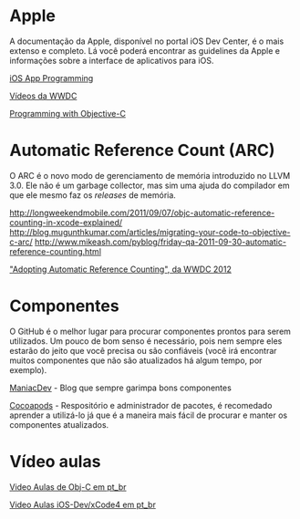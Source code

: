 Apple
======

A documentação da Apple, disponível no portal iOS Dev Center, é o mais extenso e completo. Lá você poderá encontrar
as guidelines da Apple e informações sobre a interface de aplicativos para iOS.

[iOS App Programming](https://developer.apple.com/library/ios/#documentation/iPhone/Conceptual/iPhoneOSProgrammingGuide/Introduction/Introduction.html)

[Vídeos da WWDC](https://developer.apple.com/wwdc/videos/)

[Programming with Objective-C](http://developer.apple.com/library/ios/#documentation/Cocoa/Conceptual/ProgrammingWithObjectiveC/Introduction/Introduction.html#//apple_ref/doc/uid/TP40011210)

Automatic Reference Count (ARC)
===============================

O ARC é o novo modo de gerenciamento de memória introduzido no LLVM 3.0. Ele não é um garbage collector, mas sim 
uma ajuda do compilador em que ele mesmo faz os _releases_ de memória.

http://longweekendmobile.com/2011/09/07/objc-automatic-reference-counting-in-xcode-explained/
http://blog.mugunthkumar.com/articles/migrating-your-code-to-objective-c-arc/
http://www.mikeash.com/pyblog/friday-qa-2011-09-30-automatic-reference-counting.html

["Adopting Automatic Reference Counting", da WWDC 2012](https://developer.apple.com/videos/wwdc/2012/)

Componentes
===========

O GitHub é o melhor lugar para procurar componentes prontos para serem utilizados. Um pouco de bom senso é necessário,
pois nem sempre eles estarão do jeito que você precisa ou são confiáveis (você irá encontrar muitos componentes
que não são atualizados há algum tempo, por exemplo).

[ManiacDev](http://www.maniacdev.com) - Blog que sempre garimpa bons componentes

[Cocoapods](http://cocoapods.org/) - Respositório e administrador de pacotes, é recomedado aprender a utilizá-lo
já que é a maneira mais fácil de procurar e manter os componentes atualizados.

Vídeo aulas
===========

[Video Aulas de Obj-C em pt_br](http://www.youtube.com/playlist?list=PLBFC7989B4656FC36)

[Video Aulas iOS-Dev/xCode4 em pt_br](http://www.youtube.com/playlist?list=PL42EBDD0C4102729F)
